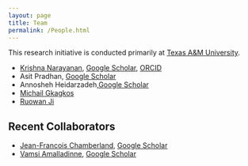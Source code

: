```yaml
---
layout: page
title: Team
permalink: /People.html
---
```


This research initiative is conducted primarily at [Texas A&M University](https://www.tamu.edu/).

* [Krishna Narayanan](https://github.com/krntamu), [Google Scholar](https://scholar.google.com/citations?hl=en&user=oDivxXQAAAAJ), [ORCID](https://orcid.org/0000-0001-8742-5332)
* Asit Pradhan, [Google Scholar](https://scholar.google.com/citations?hl=en&user=EvluuLMAAAAJ)
* Annosheh Heidarzadeh,[Google Scholar](https://scholar.google.com/citations?user=TkhF8bMAAAAJ&hl=en)
* [Michail Gkagkos](https://github.com/mgkagk01)
* [Ruowan Ji](https://github.com/RUOWANJI)

## Recent Collaborators

* [Jean-Francois Chamberland](https://github.com/chmbrlnd), [Google Scholar](https://scholar.google.com/citations?user=8Dk3NR0AAAAJ)
* [Vamsi Amalladinne](https://github.com/vamsi128), [Google Scholar](https://scholar.google.com/citations?hl=en&user=t8O1_oYAAAAJ)




